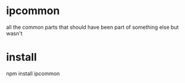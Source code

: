 ipcommon
========

all the common parts that should have been part of something else but wasn't


install
=======
npm install ipcommon

